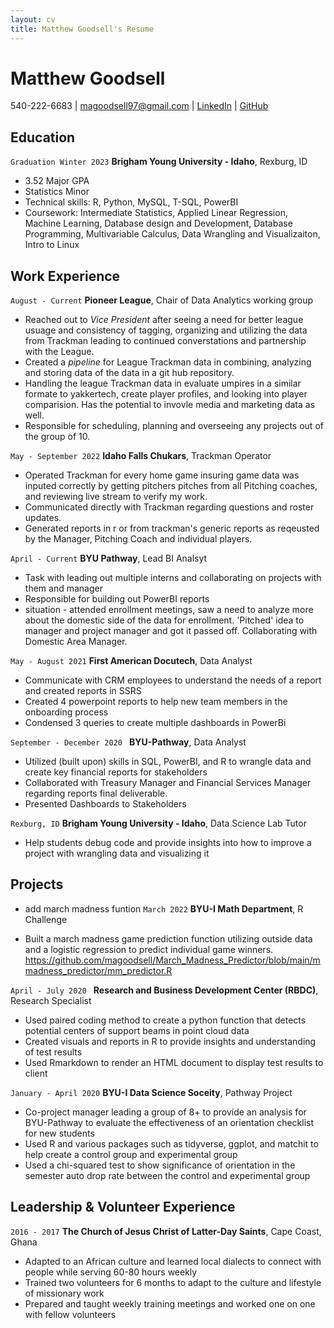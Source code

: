 ```yaml
---
layout: cv
title: Matthew Goodsell's Resume
---
```

# Matthew Goodsell

<div id="webaddress">
540-222-6683 
| <a href="magoodsell97@gmail.com">magoodsell97@gmail.com</a>
| <a href="linkedin.com/in/matthew-goodsell-6aa328108">LinkedIn</a>
| <a href="https://github.com/magoodsell">GitHub</a>
</div>

<!-- https://www.monique.tech/the-art-of-markdown -->

## Education

`Graduation Winter 2023`
__Brigham Young University - Idaho__, Rexburg, ID

- 3.52 Major GPA
- Statistics Minor
- Technical skills: R, Python, MySQL, T-SQL, PowerBI
- Coursework: Intermediate Statistics, Applied Linear Regression, Machine Learning, Database design and Development, Database Programming, Multivariable Calculus, Data Wrangling and Visualizaiton, Intro to Linux

## Work Experience

`August - Current`
__Pioneer League__, Chair of Data Analytics working group

* Reached out to *Vice President* after seeing a need for better league usuage and consistency of tagging, organizing and utilizing the data from Trackman leading to continued converstations and partnership with the League.
* Created a *pipeline* for League Trackman data in combining, analyzing and storing data of the data in a git hub repository. 
* Handling the league Trackman data in evaluate umpires in a similar formate to yakkertech, create player profiles, and looking into player comparision. Has the potential to invovle media and marketing data as well. 
* Responsible for scheduling, planning and overseeing any projects out of the group of 10.

`May - September 2022`
__Idaho Falls Chukars__, Trackman Operator

* Operated Trackman for every home game insuring game data was inputed correctly by getting pitchers pitches from all Pitching coaches, and reviewing live stream to verify my work.
* Communicated directly with Trackman regarding questions and roster updates.
* Generated reports in r or from trackman's generic reports as reqeusted by the Manager, Pitching Coach and individual players. 

`April - Current`
__BYU Pathway__, Lead BI Analsyt

* Task with leading out multiple interns and collaborating on projects with them and manager
* Responsible for building out PowerBI reports
* situation - attended enrollment meetings, saw a need to analyze more about the domestic side of the data for enrollment. 'Pitched' idea to manager and project manager and got it passed off. Collaborating with Domestic Area Manager. 

`May - August 2021` 
__First American Docutech__,  Data Analyst 

* Communicate with CRM employees to understand the needs of a report and created reports in SSRS
* Created 4 powerpoint reports to help new team members in the onboarding process
* Condensed 3 queries to create multiple dashboards in PowerBi

`September - December 2020 `
__BYU-Pathway__, Data Analyst

* Utilized (built upon) skills  in SQL, PowerBI, and R to wrangle data and create key financial reports for stakeholders
* Collaborated with Treasury Manager and Financial Services Manager regarding reports final deliverable.
* Presented Dashboards to Stakeholders

`Rexburg, ID`
__Brigham Young University - Idaho__, Data Science Lab Tutor

* Help students debug code and provide insights into how to improve a project with wrangling data and visualizing it

## Projects 

* add march madness funtion
`March 2022`
__BYU-I Math Department__, R Challenge

* Built a march madness game prediction function utilizing outside data and a logistic regression to predict individual game winners. https://github.com/magoodsell/March_Madness_Predictor/blob/main/mmadness_predictor/mm_predictor.R

`April - July 2020 `
__Research and Business Development Center (RBDC)__, Research Specialist

* Used paired coding method to create a python function that detects potential centers of support beams in point cloud data
* Created visuals and reports in R to provide insights and understanding of test results
* Used Rmarkdown to render an HTML document to display test results to client

`January - April 2020`
__BYU-I Data Science Soceity__, Pathway Project

* Co-project manager leading a group of 8+ to provide an analysis for BYU-Pathway to evaluate the effectiveness of an orientation checklist for new students
* Used R and various packages such as tidyverse, ggplot, and matchit to help create a control group and experimental group 
* Used a chi-squared test to show significance of orientation in the semester auto drop rate between the control and experimental group


## Leadership & Volunteer Experience

`2016 - 2017`
__The Church of Jesus Christ of Latter-Day Saints__, Cape Coast, Ghana

* Adapted to an African culture and learned local dialects to connect with people while serving 60-80 hours weekly
* Trained two volunteers for 6 months to adapt to the culture and lifestyle of missionary work
* Prepared and taught weekly training meetings and worked one on one with fellow volunteers



<!-- ### Footer

Last updated: May 2013 -->


